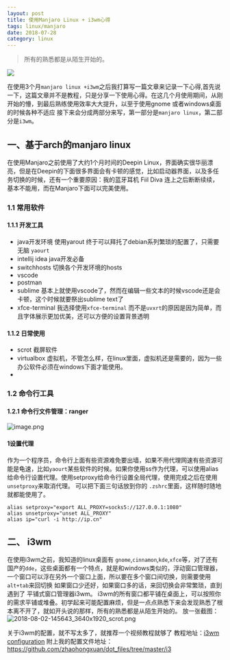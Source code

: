 ```yaml
---
layout: post
title: 使用Manjaro Linux + i3wm心得
tags: linux/manjaro
date: 2018-07-28
category: linux
---
```



> 所有的熟悉都是从陌生开始的。

![](https://upload-images.jianshu.io/upload_images/170138-7fa4639e3b56da27.png?imageMogr2/auto-orient/strip%7CimageView2/2/w/1240)

在使用3个月`manjaro linux +i3wm`之后我打算写一篇文章来记录一下心得,首先说一下，这篇文章并不是教程，只是分享一下使用心得。在这几个月使用期间，从刚开始的懵，到最后熟练使用效率大大提升，以至于使用gnome 或者windows桌面的时候各种不适应
接下来会分成两部分来写，第一部分是`manjaro linux`，第二部分是`i3wm`。
## 一、基于arch的manjaro linux
在使用Manjaro之前使用了大约1个月时间的Deepin Linux，界面确实很华丽漂亮，但是在Deepin的下面很多界面会有卡顿的感觉，比如启动器界面，以及多任务切换的时候，还有一个重要原因：我的蓝牙耳机 Fiil Diva 连上之后断断续续，基本不能用，而在Manjaro下面可以完美使用。
 <!-- more --> 
### 1.1 常用软件

#### 1.1.1 开发工具
- java开发环境 使用yarout 终于可以拜托了debian系列繁琐的配置了，只需要无脑 `yaourt`
- intellij idea java开发必备
- switchhosts 切换各个开发环境的hosts
- vscode  
- postman
- sublime 基本上就使用vscode了，然而在编辑一些文本的时候vscode还是会卡顿，这个时候就要祭出sublime text了
- xfce-terminal 我选择使用`xfce-terminal` 而不是`uvxrt`的原因是因为简单，而且字体展示更加优美，还可以方便的设置背景透明

#### 1.1.2 日常使用
- scrot 截屏软件
- virtualbox 虚拟机，不管怎么样，在linux里面，虚拟机还是需要的，因为一些办公软件必须在windows下面才能使用。
-
### 1.2 命令行工具

#### 1.2.1 命令行文件管理：ranger
![image.png](https://upload-images.jianshu.io/upload_images/170138-6d4299cc09c0aba8.png?imageMogr2/auto-orient/strip%7CimageView2/2/w/1240)

#### 1设置代理
作为一个程序员，命令行上面有些资源难免要出墙，如果不用代理网速有些资源可能是龟速，比如`yaourt`某些软件的时候。如果你使用ss作为代理，可以使用alias给命令行设置代理。使用setproxy给命令行设置全局代理，使用完成之后在使用`unsetproxy`来取消代理。
可以把下面三句话放到你的 `.zshrc`里面，这样随时随地就都能使用了。
```shell
alias setproxy="export ALL_PROXY=socks5://127.0.0.1:1080"
alias unsetproxy="unset ALL_PROXY"
alias ip="curl -i http://ip.cn"
```

## 二、 i3wm

在使用i3wm之前，我知道的linux桌面有 `gnome`,`cinnamon`,`kde`,`xfce`等，对了还有国产的`dde`，这些桌面都有一个特点，就是和windows类似的，浮动窗口管理器，一个窗口可以浮在另外一个窗口上面，所以要在多个窗口间切换，则需要使用 `alt+tab`来回切换
如果窗口少还好，如果窗口多的话，来回切换会非常繁琐，直到遇到了 平铺式窗口管理器i3wm。
i3wm的所有窗口都平铺在桌面上，可以按照你的需求平铺或堆叠。初学起来可能配置麻烦，但是一点点熟悉下来会发现熟悉了根本离不开了，就如开头说的那样，所有的熟悉都是从陌生开始的。
放一张截图：
![2018-08-02-145643_3640x1920_scrot.png](https://upload-images.jianshu.io/upload_images/170138-6c0349ecc8ea9419.png?imageMogr2/auto-orient/strip%7CimageView2/2/w/1240)

关于i3wm的配置，就不写太多了，就推荐一个视频教程就够了
教程地址：[i3wm configuration](https://www.youtube.com/watch?v=j1I63wGcvU4&list=PL5ze0DjYv5DbCv9vNEzFmP6sU7ZmkGzcf
)
附上我的配置文件地址：https://github.com/zhaohongxuan/dot_files/tree/master/i3